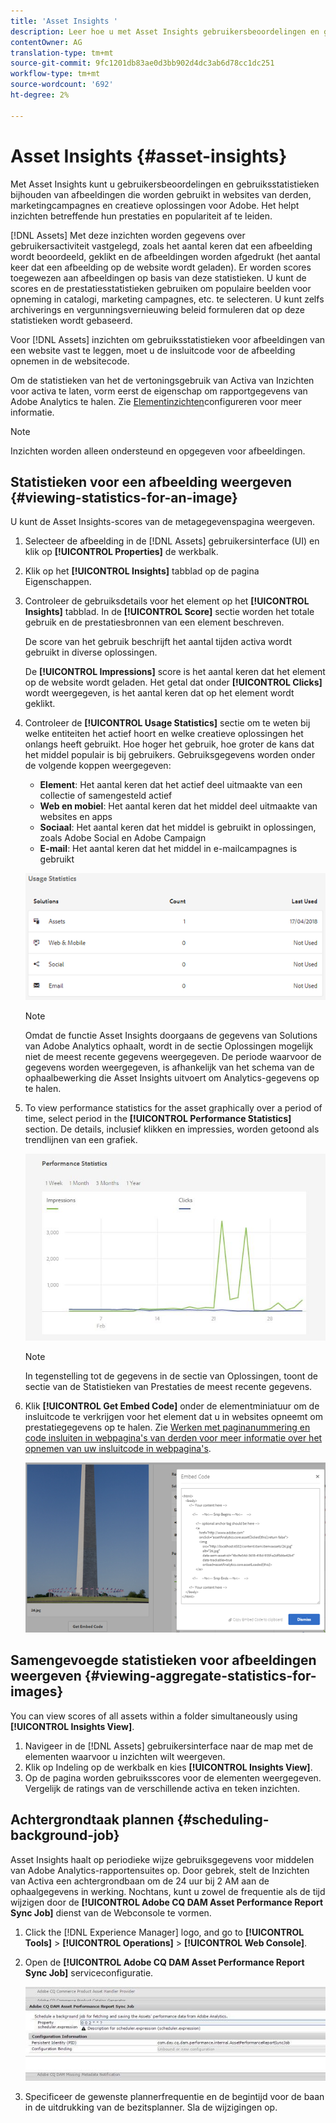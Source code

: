 ```yaml
---
title: 'Asset Insights '
description: Leer hoe u met Asset Insights gebruikersbeoordelingen en gebruiksstatistieken kunt bijhouden van afbeeldingen die worden gebruikt in websites van derden, marketingcampagnes en creatieve oplossingen voor Adobe.
contentOwner: AG
translation-type: tm+mt
source-git-commit: 9fc1201db83ae0d3bb902d4dc3ab6d78cc1dc251
workflow-type: tm+mt
source-wordcount: '692'
ht-degree: 2%

---
```



# Asset Insights {#asset-insights}

Met Asset Insights kunt u gebruikersbeoordelingen en gebruiksstatistieken bijhouden van afbeeldingen die worden gebruikt in websites van derden, marketingcampagnes en creatieve oplossingen voor Adobe. Het helpt inzichten betreffende hun prestaties en populariteit af te leiden.

[!DNL Assets] Met deze inzichten worden gegevens over gebruikersactiviteit vastgelegd, zoals het aantal keren dat een afbeelding wordt beoordeeld, geklikt en de afbeeldingen worden afgedrukt (het aantal keer dat een afbeelding op de website wordt geladen). Er worden scores toegewezen aan afbeeldingen op basis van deze statistieken. U kunt de scores en de prestatiesstatistieken gebruiken om populaire beelden voor opneming in catalogi, marketing campagnes, etc. te selecteren. U kunt zelfs archiverings en vergunningsvernieuwing beleid formuleren dat op deze statistieken wordt gebaseerd.

Voor [!DNL Assets] inzichten om gebruiksstatistieken voor afbeeldingen van een website vast te leggen, moet u de insluitcode voor de afbeelding opnemen in de websitecode.

Om de statistieken van het de vertoningsgebruik van Activa van Inzichten voor activa te laten, vorm eerst de eigenschap om rapportgegevens van Adobe Analytics te halen. Zie [Elementinzichten](/help/assets/touch-ui-configuring-asset-insights.md)configureren voor meer informatie.

>[!NOTE]
>
>Inzichten worden alleen ondersteund en opgegeven voor afbeeldingen.

## Statistieken voor een afbeelding weergeven {#viewing-statistics-for-an-image}

U kunt de Asset Insights-scores van de metagegevenspagina weergeven.

1. Selecteer de afbeelding in de [!DNL Assets] gebruikersinterface (UI) en klik op **[!UICONTROL Properties]** de werkbalk.
1. Klik op het **[!UICONTROL Insights]** tabblad op de pagina Eigenschappen.
1. Controleer de gebruiksdetails voor het element op het **[!UICONTROL Insights]** tabblad. In de **[!UICONTROL Score]** sectie worden het totale gebruik en de prestatiesbronnen van een element beschreven.

   De score van het gebruik beschrijft het aantal tijden activa wordt gebruikt in diverse oplossingen.

   De **[!UICONTROL Impressions]** score is het aantal keren dat het element op de website wordt geladen. Het getal dat onder **[!UICONTROL Clicks]** wordt weergegeven, is het aantal keren dat op het element wordt geklikt.

1. Controleer de **[!UICONTROL Usage Statistics]** sectie om te weten bij welke entiteiten het actief hoort en welke creatieve oplossingen het onlangs heeft gebruikt. Hoe hoger het gebruik, hoe groter de kans dat het middel populair is bij gebruikers. Gebruiksgegevens worden onder de volgende koppen weergegeven:

   * **Element**: Het aantal keren dat het actief deel uitmaakte van een collectie of samengesteld actief
   * **Web en mobiel**: Het aantal keren dat het middel deel uitmaakte van websites en apps
   * **Sociaal**: Het aantal keren dat het middel is gebruikt in oplossingen, zoals Adobe Social en Adobe Campaign
   * **E-mail**: Het aantal keren dat het middel in e-mailcampagnes is gebruikt

   ![usage_statistics](assets/usage_statistics.png)

   >[!NOTE]
   >
   >Omdat de functie Asset Insights doorgaans de gegevens van Solutions van Adobe Analytics ophaalt, wordt in de sectie Oplossingen mogelijk niet de meest recente gegevens weergegeven. De periode waarvoor de gegevens worden weergegeven, is afhankelijk van het schema van de ophaalbewerking die Asset Insights uitvoert om Analytics-gegevens op te halen.

1. To view performance statistics for the asset graphically over a period of time, select period in the **[!UICONTROL Performance Statistics]** section. De details, inclusief klikken en impressies, worden getoond als trendlijnen van een grafiek.

   ![chlimage_1-3](assets/chlimage_1-3.jpeg)

   >[!NOTE]
   >
   >In tegenstelling tot de gegevens in de sectie van Oplossingen, toont de sectie van de Statistieken van Prestaties de meest recente gegevens.

1. Klik **[!UICONTROL Get Embed Code]** onder de elementminiatuur om de insluitcode te verkrijgen voor het element dat u in websites opneemt om prestatiegegevens op te halen. Zie [Werken met paginanummering en code insluiten in webpagina&#39;s van derden voor meer informatie over het opnemen van uw insluitcode in webpagina&#39;s](/help/assets/touch-ui-using-page-tracker.md).

   ![chlimage_1-98](assets/chlimage_1-303.png)

## Samengevoegde statistieken voor afbeeldingen weergeven {#viewing-aggregate-statistics-for-images}

You can view scores of all assets within a folder simultaneously using **[!UICONTROL Insights View]**.

1. Navigeer in de [!DNL Assets] gebruikersinterface naar de map met de elementen waarvoor u inzichten wilt weergeven.
1. Klik op Indeling op de werkbalk en kies **[!UICONTROL Insights View]**.
1. Op de pagina worden gebruiksscores voor de elementen weergegeven. Vergelijk de ratings van de verschillende activa en teken inzichten.

## Achtergrondtaak plannen {#scheduling-background-job}

Asset Insights haalt op periodieke wijze gebruiksgegevens voor middelen van Adobe Analytics-rapportensuites op. Door gebrek, stelt de Inzichten van Activa een achtergrondbaan om de 24 uur bij 2 AM aan de ophaalgegevens in werking. Nochtans, kunt u zowel de frequentie als de tijd wijzigen door de **[!UICONTROL Adobe CQ DAM Asset Performance Report Sync Job]** dienst van de Webconsole te vormen.

1. Click the [!DNL Experience Manager] logo, and go to **[!UICONTROL Tools]** > **[!UICONTROL Operations]** > **[!UICONTROL Web Console]**.
1. Open de **[!UICONTROL Adobe CQ DAM Asset Performance Report Sync Job]** serviceconfiguratie.

   ![chlimage_1-99](assets/chlimage_1-304.png)

1. Specificeer de gewenste plannerfrequentie en de begintijd voor de baan in de uitdrukking van de bezitsplanner. Sla de wijzigingen op.
